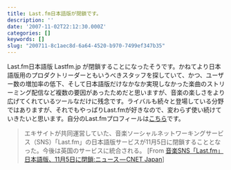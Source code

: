 ```yaml
---
title: Last.fm日本語版が閉鎖です。
description: ''
date: '2007-11-02T22:12:30.000Z'
categories: []
keywords: []
slug: "200711-8c1aec8d-6a64-4520-b970-7499ef347b35"
---
```

Last.fm日本語版 Lastfm.jp が閉鎖することになったそうです。かねてより日本語版用のプロダクトリーダーともいうべきスタッフを探していて、かつ、ユーザー数の増加率の低下、そして日本語版だけなかなか実現しなかった楽曲のストリーミング配信など複数の要因があったためだと思いますが、音楽の楽しさをより広げてくれているツールなだけに残念です。ライバルも続々と登場している分野ではありますが、それでもやっぱりLast.fmが好きなので、変わらず使い続けていきたいと思います。自分のLast.fmプロフィールは[こちら](http://www.last.fm/user/beyondmywish/)です。

> エキサイトが共同運営していた、音楽ソーシャルネットワーキングサービス（SNS）「Last.fm」の日本語版サービスが11月5日に閉鎖することとなった。今後は英国のサービスに統合される。 \[From [音楽SNS「Last.fm」日本語版、11月5日に閉鎖:ニュース — CNET Japan](http://japan.cnet.com/news/media/story/0,2000056023,20360211,00.htm?ref=rss)\]